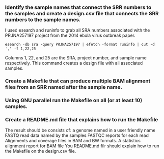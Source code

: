 ### Identify the sample names that connect the SRR numbers to the samples and create a design.csv file that connects the SRR numbers to the sample names.
I used esearch and runinfo to grab all SRA numbers associated with the PRJNA257197 project from the 2014 ebola virus outbreak paper.
```
esearch -db sra -query PRJNA257197 | efetch -format runinfo | cut -d ',' -f 1,22,25
```
Columns 1, 22, and 25 are the SRA, project number, and sample name respectively. This command creates a design file with all associated samples.

### Create a Makefile that can produce multiple BAM alignment files from an SRR named after the sample name.

### Using GNU parallel run the Makefile on all (or at least 10) samples.

### Create a README.md file that explains how to run the Makefile
The result should be consists of:
a genome named in a user friendly name
FASTQ read data named by the samples
FASTQC reports for each read
Alignments and coverage files in BAM and BW formats.
A statistics alignment report for BAM file
You README.md filr should explain how to run the Makefile on the design.csv file.

